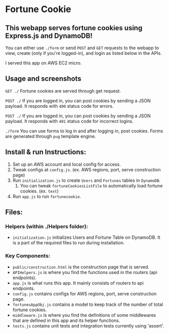 # Fortune Cookie
## This webapp serves fortune cookies using Express.js and DynamoDB!

You can either use `./form` or send `POST` and `GET` requests to the webapp to view, create (only if you're logged-in), and login as listed below in the APIs.

I served this app on AWS EC2 micro.

## Usage and screenshots
`GET ./`
Fortune cookies are served through get request.

`POST ./`
If you are logged in, you can post cookies by sending a JSON payload. It responds with `400` status code for errors.

`POST ./`
If you are logged in, you can post cookies by sending a JSON payload. It responds with `401` status code for incorrect logins.

`./form`
You can use forms to log in and after logging in, post cookies. Forms are generated through `pug` template engine. 

## Install & run Instructions:
1. Set up an AWS account and local config for access.
1. Tweak configs at `config.js`. (ex. AWS regions, port, serve construction page)
1. Run `initialization.js` to create `Users` and `Fortunes` tables in `DynamoDB`.
    1. You can tweak `fortuneCookiesListFile` to automatically load fortune cookies. (ex. `text`)
1. Run `app.js` to run `fortunecookie`.

## Files:

### Helpers (within ./Helpers folder):
* `initialization.js` initializes Users and Fortune Table on DynamoDB. It is a part of the required files to run during installation.

### Key Components:
* `public/construction.html` is the construction page that is served.
* `APIHelpers.js` is where you find the functions used in the routers (api endpoints).
* `app.js` is what runs this app. It mainly consists of routers to api endpoints.
* `config.js` contains configs for AWS regions, port, serve construction page.
* `fortunesAppObj.js` contains a model to keep track of the number of total fortune cookies.
* `middleware.js` is where you find the definitions of some middlewares that are defined in this app and its helper functions.
* `tests.js` contains unit tests and integration tests currently using 'assert'.